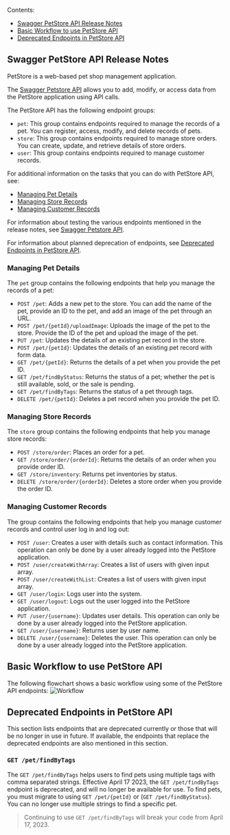 Contents:
- [Swagger PetStore API Release Notes](#swagger-petstore-api-release-notes)
- [Basic Workflow to use PetStore API](#basic-workflow-to-use-petstore-API) 
- [Deprecated Endpoints in PetStore API](#deprecated-endpoints-in-petstore-API)

## Swagger PetStore API Release Notes
PetStore is a web-based pet shop management application. 

The [Swagger Petstore API](https://petstore.swagger.io/) allows you to add, modify, or access data from the PetStore application using API calls. 

The PetStore API has the following endpoint groups: 
- `pet`: This group contains endpoints required to manage the records of a pet. You can register, access, modify, and delete records of pets.
- `store`: This group contains endpoints required to manage store orders. You can create, update, and retrieve details of store orders.
- `user`: This group contains endpoints required to manage customer records.

For additional information on the tasks that you can do with PetStore API, see:
- [Managing Pet Details](#managing-pet-details)
- [Managing Store Records](#managing-store-records)
- [Managing Customer Records](#managing-customer-records)

For information about testing the various endpoints mentioned in the release notes, see [Swagger Petstore API](https://petstore.swagger.io/).

For information about planned deprecation of endpoints, see [Deprecated Endpoints in PetStore API](#deprecated-endpoints-in-petstore-API).
### Managing Pet Details 
The `pet` group contains the following endpoints that help you manage the records of a pet:
- `POST /pet`: Adds a new pet to the store. You can add the name of the pet, provide an ID to the pet, and add an image of the pet through an URL.
- `POST /pet/{petId}/uploadImage`: Uploads the image of the pet to the store. Provide the ID of the pet and upload the image of the pet.
- `PUT /pet`: Updates the details of an existing pet record in the store.
- `POST /pet/{petId}`: Updates the details of an existing pet record with form data.
- `GET /pet/{petId}`: Returns the details of a pet when you provide the pet ID.
- `GET /pet/findByStatus`: Returns the status of a pet; whether the pet is still available, sold, or the sale is pending.
- `GET /pet/findByTags`: Returns the status of a pet through tags.
- `DELETE /pet/{petId}`: Deletes a pet record when you provide the pet ID.
### Managing Store Records
The `store` group contains the following endpoints that help you manage store records:
- `POST /store/order`: Places an order for a pet. 
- `GET /store/order/{orderId}`: Returns the details of an order when you provide order ID. 
- `GET /store/inventory`: Returns pet inventories by status.
- `DELETE /store/order/{orderId}`: Deletes a store order when you provide the order ID.
### Managing Customer Records
The group contains the following endpoints that help you manage customer records and control user log in and log out: 
- `POST /user`: Creates a user with details such as contact information. This operation can only be done by a user already logged into the PetStore application.
- `POST /user/createWithArray`: Creates a list of users with given input array.
- `POST /user/createWithList`: Creates a list of users with given input array.
- `GET /user/login`: Logs user into the system.
- `GET /user/logout`: Logs out the user logged into the PetStore application.
- `PUT /user/{username}`: Updates user details. This operation can only be done by a user already logged into the PetStore application.
- `GET /user/{username}`: Returns user by user name.
- `DELETE /user/{username}`: Deletes the user. This operation can only be done by a user already logged into the PetStore application.

## Basic Workflow to use PetStore API
The following flowchart shows a basic workflow using some of the PetStore API endpoints:
![Workflow](https://user-images.githubusercontent.com/115869494/196049932-e74b3b7b-88b4-400b-9cbc-8382db52c808.png)


## Deprecated Endpoints in PetStore API
This section lists endpoints that are deprecated currently or those that will be no longer in use in future. If available, the endpoints that replace the deprecated endpoints are also mentioned in this section.
### `GET /pet/findByTags`
The `GET /pet/findByTags` helps users to find pets using multiple tags with comma separated strings. Effective April 17 2023, the `GET /pet/findByTags` endpoint is deprecated, and will no longer be available for use. To find pets, you must migrate to using `GET /pet/{petId}` or (`GET /pet/findByStatus`). You can no longer use multiple strings to find a specific pet.
> Continuing to use `GET /pet/findByTags` will break your code from  April 17, 2023.
> 
